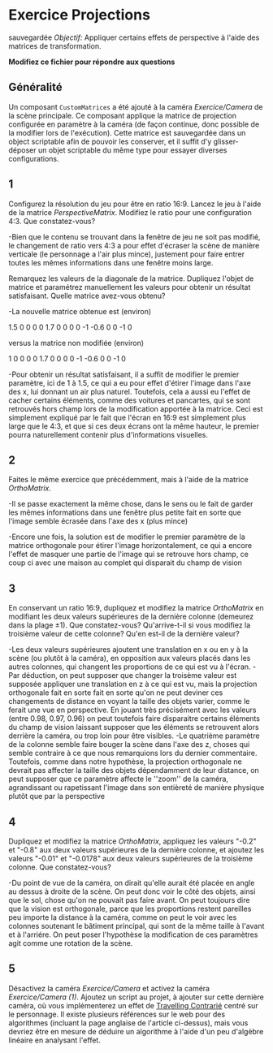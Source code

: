 # Exercice Projections
sauvegardée
*Objectif:* Appliquer certains effets de perspective à l'aide des matrices de transformation.

**Modifiez ce fichier pour répondre aux questions**

## Généralité

Un composant `CustomMatrices` a été ajouté à la caméra *Exercice/Camera* de la scène principale. Ce composant applique la matrice de projection configurée en paramètre à la caméra (de façon continue, donc possible de la modifier lors de l'exécution). Cette matrice est sauvegardée dans un object scriptable afin de pouvoir les conserver, et il suffit d'y glisser-déposer un objet scriptable du même type pour essayer diverses configurations.

## 1

Configurez la résolution du jeu pour être en ratio 16:9. Lancez le jeu à l'aide de la matrice *PerspectiveMatrix*. Modifiez le ratio pour une configuration 4:3. Que constatez-vous?

-Bien que le contenu se trouvant dans la fenêtre de jeu ne soit pas modifié, le changement de ratio vers 4:3 a pour effet d'écraser la scène de manière verticale (le personnage a l'air plus mince), justement pour faire entrer toutes les mêmes informations dans une fenêtre moins large.

Remarquez les valeurs de la diagonale de la matrice. Dupliquez l'objet de matrice et paramétrez manuellement les valeurs pour obtenir un résultat satisfaisant. Quelle matrice avez-vous obtenu?

-La nouvelle matrice obtenue est (environ)

1.5 0  0  0
0  1.7 0  0
0   0 -1 -0.6
0   0 -1  0

versus la matrice non modifiée (environ)

1   0  0  0
0  1.7 0  0
0   0 -1 -0.6
0   0 -1  0

-Pour obtenir un résultat satisfaisant, il a suffit de modifier le premier paramètre, ici de 1 à 1.5, ce qui a eu pour effet d'étirer l'image dans l'axe des x, lui donnant un air plus naturel. Toutefois, cela a aussi eu l'effet de cacher certains éléments, comme des voitures et pancartes, qui se sont retrouvés hors champ lors de la modification apportée à la matrice. Ceci est simplement expliqué par le fait que l'écran en 16:9 est simplement plus large que le 4:3, et que si ces deux écrans ont la même hauteur, le premier pourra naturellement contenir plus d'informations visuelles.

## 2

Faites le même exercice que précédemment, mais à l'aide de la matrice *OrthoMatrix*.

-Il se passe exactement la même chose, dans le sens ou le fait de garder les mêmes informations dans une fenêtre plus petite fait en sorte que l'image semble écrasée dans l'axe des x (plus mince)

-Encore une fois, la solution est de modifier le premier paramètre de la matrice orthogonale pour étirer l'image horizontalement, ce qui a encore l'effet de masquer une partie de l'image qui se retrouve hors champ, ce coup ci avec une maison au complet qui disparait du champ de vision


## 3

En conservant un ratio 16:9, dupliquez et modifiez la matrice *OrthoMatrix* en modifiant les deux valeurs supérieures de la dernière colonne (demeurez dans la plage ±1). Que constatez-vous? Qu'arrive-t-il si vous modifiez la troisième valeur de cette colonne? Qu'en est-il de la dernière valeur?

-Les deux valeurs supérieures ajoutent une translation en x ou en y à la scène (ou plutôt à la caméra), en opposition aux valeurs placés dans les autres colonnes, qui changent les proportions de ce qui est vu à l'écran.
-Par déduction, on peut supposer que changer la troisème valeur est supposée appliquer une translation en z à ce qui est vu, mais la projection orthogonale fait en sorte fait en sorte qu'on ne peut deviner ces changements de distance en voyant la taille des objets varier, comme le ferait une vue en perspective. En jouant très précisément avec les valeurs (entre 0.98, 0.97, 0.96) on peut toutefois faire disparaitre certains éléments du champ de vision laissant supposer que les éléments se retrouvent alors derrière la caméra, ou trop loin pour être visibles.
-Le quatrième paramètre de la colonne semble faire bouger la scène dans l'axe des z, choses qui semble contraire à ce que nous remarquions lors du dernier commentaire. Toutefois, comme dans notre hypothèse, la projection orthogonale ne devrait pas affecter la taille des objets dépendamment de leur distance, on peut supposer que ce paramètre affecte le ''zoom'' de la caméra, agrandissant ou rapetissant l'image dans son entièreté de manière physique plutôt que par la perspective

## 4

Dupliquez et modifiez la matrice *OrthoMatrix*, appliquez  les valeurs "-0.2" et "-0.8" aux deux valeurs supérieures de la dernière colonne, et ajoutez les valeurs "-0.01" et "-0.0178" aux deux valeurs supérieures de la troisième colonne. Que constatez-vous?

-Du point de vue de la caméra, on dirait qu'elle aurait été placée en angle au dessus à droite de la scène. On peut donc voir le côté des objets, ainsi que le sol, chose qu'on ne pouvait pas faire avant. On peut toujours dire que la vision est orthogonale, parce que les proportions restent pareilles peu importe la distance à la caméra, comme on peut le voir avec les colonnes soutenant le bâtiment principal, qui sont de la même taille à l'avant et à l'arriére. On peut poser l'hypothèse la modification de ces paramètres agit comme une rotation de la scène.

## 5

Désactivez la caméra *Exercice/Camera* et activez la caméra *Exercice/Camera (1)*. Ajoutez un script au projet, à ajouter sur cette dernière caméra, où vous implémenterez un effet de [Travelling Contrarié](https://fr.wikipedia.org/wiki/Travelling_contrari%C3%A9) centré sur le personnage. Il existe plusieurs références sur le web pour des algorithmes (incluant la page anglaise de l'article ci-dessus), mais vous devriez être en mesure de déduire un algorithme à l'aide d'un peu d'algèbre linéaire en analysant l'effet.